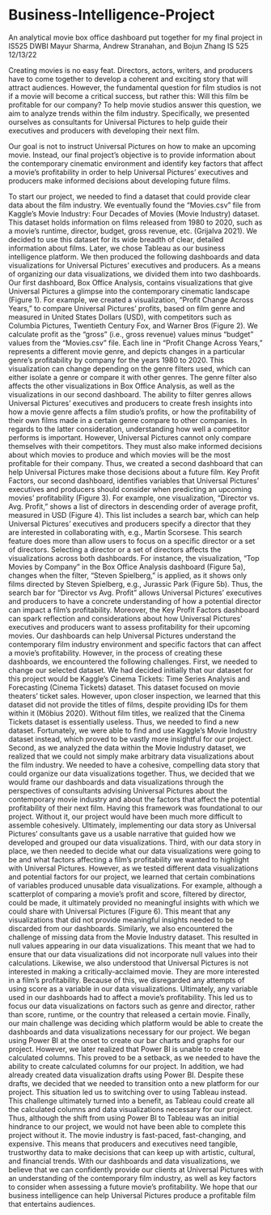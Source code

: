 # Business-Intelligence-Project
An analytical movie box office dashboard put together for my final project in IS525 DWBI
Mayur Sharma, Andrew Stranahan, and Bojun Zhang
IS 525
12/13/22

Creating movies is no easy feat. Directors, actors, writers, and producers have to come together to develop a coherent and exciting story that will attract audiences. 
However, the fundamental question for film studios is not if a movie will become a critical success, but rather this: Will this film be profitable for our company? To help movie studios answer this question, we aim to analyze trends within the film industry. 
Specifically, we presented ourselves as consultants for Universal Pictures to help guide their executives and producers with developing their next film. 

Our goal is not to instruct Universal Pictures on how to make an upcoming movie. Instead, our final project’s objective is to provide information about the contemporary cinematic environment and identify key factors that affect a movie’s profitability in order to help Universal Pictures’ executives and producers make informed decisions about developing future films. 

To start our project, we needed to find a dataset that could provide clear data about the film industry. We eventually found the “Movies.csv” file from Kaggle’s Movie Industry: Four Decades of Movies (Movie Industry) dataset. This dataset holds information on films released from 1980 to 2020, such as a movie’s runtime, director, budget, gross revenue, etc. (Grijalva 2021). We decided to use this dataset for its wide breadth of clear, detailed information about films. Later, we chose Tableau as our business intelligence platform. We then produced the following dashboards and data visualizations for Universal Pictures’ executives and producers. 
As a means of organizing our data visualizations, we divided them into two dashboards. Our first dashboard, Box Office Analysis, contains visualizations that give Universal Pictures a glimpse into the contemporary cinematic landscape (Figure 1). For example, we created a visualization, “Profit Change Across Years,” to compare Universal Pictures’ profits, based on film genre and measured in United States Dollars (USD), with competitors such as Columbia Pictures, Twentieth Century Fox, and Warner Bros (Figure 2). We calculate profit as the “gross” (i.e., gross revenue) values minus “budget” values from the “Movies.csv” file. Each line in “Profit Change Across Years,” represents a different movie genre, and depicts changes in a particular genre’s profitability by company for the years 1980 to 2020. This visualization can change depending on the genre filters used, which can either isolate a genre or compare it with other genres. The genre filter also affects the other visualizations in Box Office Analysis, as well as the visualizations in our second dashboard. The ability to filter genres allows Universal Pictures’ executives and producers to create fresh insights into how a movie genre affects a film studio’s profits, or how the profitability of their own films made in a certain genre compare to other companies. In regards to the latter consideration, understanding how well a competitor performs is important. However, Universal Pictures cannot only compare themselves with their competitors. They must also make informed decisions about which movies to produce and which movies will be the most profitable for their company. Thus, we created a second dashboard that can help Universal Pictures make those decisions about a future film. 
 Key Profit Factors, our second dashboard, identifies variables that Universal Pictures’ executives and producers should consider when predicting an upcoming movies’ profitability (Figure 3). For example, one visualization, “Director vs. Avg. Profit,” shows a list of directors in descending order of average profit, measured in USD (Figure 4). This list includes a search bar, which can help Universal Pictures’ executives and producers specify a director that they are interested in collaborating with, e.g., Martin Scorsese. This search feature does more than allow users to focus on a specific director or a set of directors. Selecting a director or a set of directors affects the visualizations across both dashboards. For instance, the visualization, “Top Movies by Company” in the Box Office Analysis dashboard (Figure 5a), changes when the filter, “Steven Spielberg,” is applied, as it shows only films directed by Steven Spielberg, e.g., Jurassic Park (Figure 5b). Thus, the search bar for “Director vs Avg. Profit” allows Universal Pictures’ executives and producers to have a concrete understanding of how a potential director can impact a film’s profitability. Moreover, the Key Profit Factors dashboard can spark reflection and considerations about how Universal Pictures’ executives and producers want to assess profitability for their upcoming movies.
Our dashboards can help Universal Pictures understand the contemporary film industry environment and specific factors that can affect a movie’s profitability. However, in the process of creating these dashboards, we encountered the following challenges. First, we needed to change our selected dataset. We had decided initially that our dataset for this project would be Kaggle’s Cinema Tickets: Time Series Analysis and Forecasting (Cinema Tickets) dataset. This dataset focused on movie theaters’ ticket sales. However, upon closer inspection, we learned that this dataset did not provide the titles of films, despite providing IDs for them within it (Möbius 2020). Without film titles, we realized that the Cinema Tickets dataset is essentially useless. Thus, we needed to find a new dataset. Fortunately, we were able to find and use Kaggle’s Movie Industry dataset instead, which proved to be vastly more insightful for our project. 
Second, as we analyzed the data within the Movie Industry dataset, we realized that we could not simply make arbitrary data visualizations about the film industry. We needed to have a cohesive, compelling data story that could organize our data visualizations together. Thus, we decided that we would frame our dashboards and data visualizations through the perspectives of consultants advising Universal Pictures about the contemporary movie industry and about the factors that affect the potential profitability of their next film. Having this framework was foundational to our project. Without it, our project would have been much more difficult to assemble cohesively. Ultimately, implementing our data story as Universal Pictures’ consultants gave us a usable narrative that guided how we developed and grouped our data visualizations. 
Third, with our data story in place, we then needed to decide what our data visualizations were going to be and what factors affecting a film’s profitability we wanted to highlight with Universal Pictures. However, as we tested different data visualizations and potential factors for our project, we learned that certain combinations of variables produced unusable data visualizations. For example, although a scatterplot of comparing a movie’s profit and score, filtered by director, could be made, it ultimately provided no meaningful insights with which we could share with Universal Pictures (Figure 6). This meant that any visualizations that did not provide meaningful insights needed to be discarded from our dashboards. Similarly, we also encountered the challenge of missing data from the Movie Industry dataset. This resulted in null values appearing in our data visualizations. This meant that we had to ensure that our data visualizations did not incorporate null values into their calculations. Likewise, we also understood that Universal Pictures is not interested in making a critically-acclaimed movie. They are more interested in a film’s profitability. Because of this, we disregarded any attempts of using score as a variable in our data visualizations. Ultimately, any variable used in our dashboards had to affect a movie’s profitability. This led us to focus our data visualizations on factors such as genre and director, rather than score, runtime, or the country that released a certain movie. 
Finally, our main challenge was deciding which platform would be able to create the dashboards and data visualizations necessary for our project. We began using Power BI at the onset to create our bar charts and graphs for our project. However, we later realized that Power BI is unable to create calculated columns. This proved to be a setback, as we needed to have the ability to create calculated columns for our project. In addition, we had already created data visualization drafts using Power BI. Despite these drafts, we decided that we needed to transition onto a new platform for our project. This situation led us to switching over to using Tableau instead. This challenge ultimately turned into a benefit, as Tableau could create all the calculated columns and data visualizations necessary for our project. Thus, although the shift from using Power BI to Tableau was an initial hindrance to our project, we would not have been able to complete this project without it. 
The movie industry is fast-paced, fast-changing, and expensive. This means that producers and executives need tangible, trustworthy data to make decisions that can keep up with artistic, cultural, and financial trends. With our dashboards and data visualizations, we believe that we can confidently provide our clients at Universal Pictures with an understanding of the contemporary film industry, as well as key factors to consider when assessing a future movie’s profitability. 
We hope that our business intelligence can help Universal Pictures produce a profitable film that entertains audiences. 
